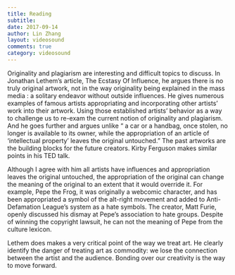 ```yaml
---
title: Reading
subtitle:
date: 2017-09-14
author: Lin Zhang
layout: videosound
comments: true
category: videosound
---
```

Originality and plagiarism are interesting and difficult topics to discuss. In Jonathan Lethem’s  article, The Ecstasy Of Influence, he argues there is no truly original artwork, not in the way originality being explained in the mass media : a solitary endeavor without outside influences. He gives numerous examples of famous artists appropriating and incorporating other artists’ work into their artwork. Using those established artists’ behavior as a way to challenge us to re-exam the current notion of originality and plagiarism. And he goes further and argues unlike “ a car or a handbag, once stolen, no longer is available to its owner, while the appropriation of an article of ‘intellectual property’ leaves the original untouched.” The past artworks are the building blocks for the future creators. Kirby Ferguson makes similar points in his TED talk.

Although I agree with him all artists have influences and appropriation leaves the original untouched, the appropriation of the original can change the meaning of the original to an extent that it would override it. For example, Pepe the Frog, it was originally a webcomic character, and has been appropriated a symbol of the alt-right movement and added to Anti-Defamation League’s system as a hate symbols. The creator, Matt Furie, openly discussed his dismay at Pepe’s association to hate groups. Despite of winning the copyright lawsuit, he can not the meaning of Pepe from the culture lexicon.

Lethem does makes a very critical point of the way we treat art. He clearly identify the danger of treating art as commodity: we lose the connection between the artist and the audience. Bonding over our creativity is the way to move forward.
